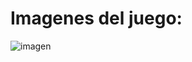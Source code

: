 # Imagenes del juego: 
![imagen](https://github.com/ronaldborja/juego-javascript/assets/75533154/95a1f693-277e-4f02-9bdb-505bc291c3fc)
